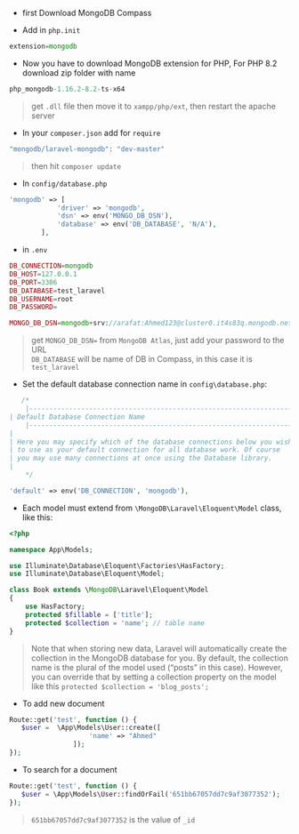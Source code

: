 - first Download MongoDB Compass

- Add in `php.init`
````php
extension=mongodb
````

- Now you have to download MongoDB extension for PHP, For PHP 8.2 download zip folder with name
````php
php_mongodb-1.16.2-8.2-ts-x64
````
> get `.dll` file then move it to `xampp/php/ext`, then restart the apache server

- In your `composer.json` add for `require` 
````php
"mongodb/laravel-mongodb": "dev-master"
````
> then hit `composer update`


- In `config/database.php`
````php
'mongodb' => [
            'driver' => 'mongodb',
            'dsn' => env('MONGO_DB_DSN'),
            'database' => env('DB_DATABASE', 'N/A'),
        ],
````

- in `.env`
````php
DB_CONNECTION=mongodb
DB_HOST=127.0.0.1
DB_PORT=3306
DB_DATABASE=test_laravel
DB_USERNAME=root
DB_PASSWORD=

MONGO_DB_DSN=mongodb+srv://arafat:Ahmed123@cluster0.it4s83q.mongodb.net/?retryWrites=true&w=majority
````
> get `MONGO_DB_DSN=` from `MongoDB Atlas`, just add your password to the URL <br>
> `DB_DATABASE` will be name of DB in Compass, in this case it is `test_laravel`


- Set the default database connection name in `config\database.php`:

````php
   /*
    |--------------------------------------------------------------------------
| Default Database Connection Name
    |--------------------------------------------------------------------------
|
| Here you may specify which of the database connections below you wish
| to use as your default connection for all database work. Of course
| you may use many connections at once using the Database library.
|
    */

'default' => env('DB_CONNECTION', 'mongodb'),
````

- Each model must extend from `\MongoDB\Laravel\Eloquent\Model` class, like this:
````php
<?php

namespace App\Models;

use Illuminate\Database\Eloquent\Factories\HasFactory;
use Illuminate\Database\Eloquent\Model;

class Book extends \MongoDB\Laravel\Eloquent\Model
{
    use HasFactory;
    protected $fillable = ['title'];
    protected $collection = 'name'; // table name
}
````

> Note that when storing new data, Laravel will automatically create the collection in the MongoDB database for you. By
> default, the collection name is the plural of the model used (“posts” in this case). However, you can override that by
> setting a collection property on the model like this `protected $collection = 'blog_posts';`

- To add new document
````php
Route::get('test', function () {
   $user =  \App\Models\User::create([
                    'name' => "Ahmed"
                ]);
});
````


- To search for a document
````php
Route::get('test', function () {
   $user = \App\Models\User::findOrFail('651bb67057dd7c9af3077352');
});
````
> `651bb67057dd7c9af3077352` is the value of `_id`
